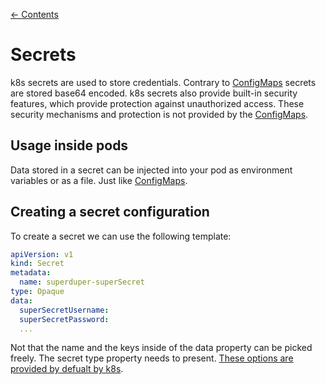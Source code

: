 [← Contents](../README.md)

# Secrets

k8s secrets are used to store credentials. Contrary to [ConfigMaps](./config-map.md) secrets are stored base64 encoded. k8s secrets also provide built-in security features, which provide protection against unauthorized access. These security mechanisms and protection is not provided by the [ConfigMaps](./config-map.md).

## Usage inside pods

Data stored in a secret can be injected into your pod as environment variables or as a file. Just like [ConfigMaps](./config-map.md).

## Creating a secret configuration

To create a secret we can use the following template:

```yaml
apiVersion: v1
kind: Secret
metadata:
  name: superduper-superSecret
type: Opaque
data:
  superSecretUsername:
  superSecretPassword:
  ...
```

Not that the name and the keys inside of the data property can be picked freely. The secret type property needs to present. [These options are provided by defualt by k8s](https://kubernetes.io/docs/concepts/configuration/secret/#secret-types).